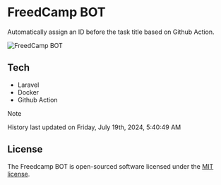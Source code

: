 # FreedCamp BOT

Automatically assign an ID before the task title based on Github Action.

![FreedCamp BOT](https://repository-images.githubusercontent.com/737932867/7d34798b-2680-471c-b089-a78a718d3d6a)

## Tech

- Laravel
- Docker
- Github Action

> [!NOTE]  
> History last updated on Friday, July 19th, 2024, 5:40:49 AM

## License

The Freedcamp BOT is open-sourced software licensed under the [MIT license](https://opensource.org/licenses/MIT).

